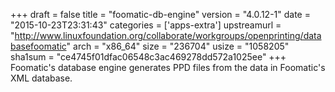 +++
draft = false
title = "foomatic-db-engine"
version = "4.0.12-1"
date = "2015-10-23T23:31:43"
categories = ['apps-extra']
upstreamurl = "http://www.linuxfoundation.org/collaborate/workgroups/openprinting/databasefoomatic"
arch = "x86_64"
size = "236704"
usize = "1058205"
sha1sum = "ce4745f01dfac06548c3ac469278dd572a1025ee"
+++
Foomatic's database engine generates PPD files from the data in Foomatic's XML database.